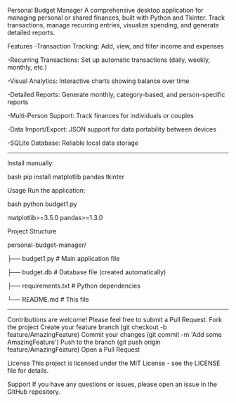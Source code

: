 Personal Budget Manager
A comprehensive desktop application for managing personal or shared finances, built with Python and Tkinter. Track transactions, manage recurring entries, visualize spending, and generate detailed reports.


Features
-Transaction Tracking: Add, view, and filter income and expenses

-Recurring Transactions: Set up automatic transactions (daily, weekly, monthly, etc.)

-Visual Analytics: Interactive charts showing balance over time

-Detailed Reports: Generate monthly, category-based, and person-specific reports

-Multi-Person Support: Track finances for individuals or couples

-Data Import/Export: JSON support for data portability between devices

-SQLite Database: Reliable local data storage

--------------------------------------

Install manually:

bash
pip install matplotlib pandas tkinter

Usage
Run the application:

bash
python budget1.py


matplotlib>=3.5.0
pandas>=1.3.0



Project Structure

personal-budget-manager/

├── budget1.py          # Main application file

├── budget.db           # Database file (created automatically)

├── requirements.txt    # Python dependencies

└── README.md          # This file

---------------------------------------

Contributions are welcome! Please feel free to submit a Pull Request.
Fork the project
Create your feature branch (git checkout -b feature/AmazingFeature)
Commit your changes (git commit -m 'Add some AmazingFeature')
Push to the branch (git push origin feature/AmazingFeature)
Open a Pull Request

License
This project is licensed under the MIT License - see the LICENSE file for details.

Support
If you have any questions or issues, please open an issue in the GitHub repository.
